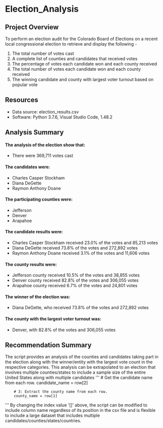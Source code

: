 # Election_Analysis

## Project Overview
To perform an election audit for the Colorado Board of Elections on a recent local congressional election to retrieve and display the following - 

  1) The total number of votes cast
  2) A complete list of counties and candidates that received votes
  3) The percentage of votes each candidate won and each county received 
  4) The total number of votes each candidate won and each county received 
  5) The winning candidate and county with largest voter turnout based on popular vote
  

## Resources
* Data source: election_results.csv
* Software: Python 3.7.6, Visual Studio Code, 1.48.2

## Analysis Summary
#### The analysis of the election show that:
* There were 369,711 votes cast

#### The candidates were:
* Charles Casper Stockham
* Diana DeGette
* Raymon Anthony Doane

#### The participating counties were:
* Jefferson
* Denver
* Arapahoe

#### The candidate results were:
* Charles Casper Stockham received 23.0% of the votes and 85,213 votes
* Diana DeGette received 73.8% of the votes and 272,892 votes
* Raymon Anthony Doane received 3.1% of the votes and 11,606 votes

#### The county results were:
* Jefferson county received 10.5% of the votes and 38,855 votes
* Denver county received 82.8% of the votes and 306,055 votes
* Arapahoe county received 6.7% of the votes and 24,801 votes

#### The winner of the election was:
* Diana DeGette, who received 73.8% of the votes and 272,892 votes 

#### The county with the largest voter turnout was:
* Denver, with 82.8% of the votes and 306,055 votes

## Recommendation Summary
The script provides an analysis of the counties and candidates taking part in the election along with the winner/entity with the largest vote count in the respective categories. This analysis can be extrapolated to an election that involves multiple counties/states to include a sample size of the entire United States along with multiple candidates
'''     # Get the candidate name from each row.
        candidate_name = row[2]

        # 3: Extract the county name from each row.
        county_name = row[1]
'''
By changing the index value '[]' above, the script can be modified to include column name regardless of its position in the csv file and is flexible to include a large dataset that includes multiple candidates/counties/states/countries.

